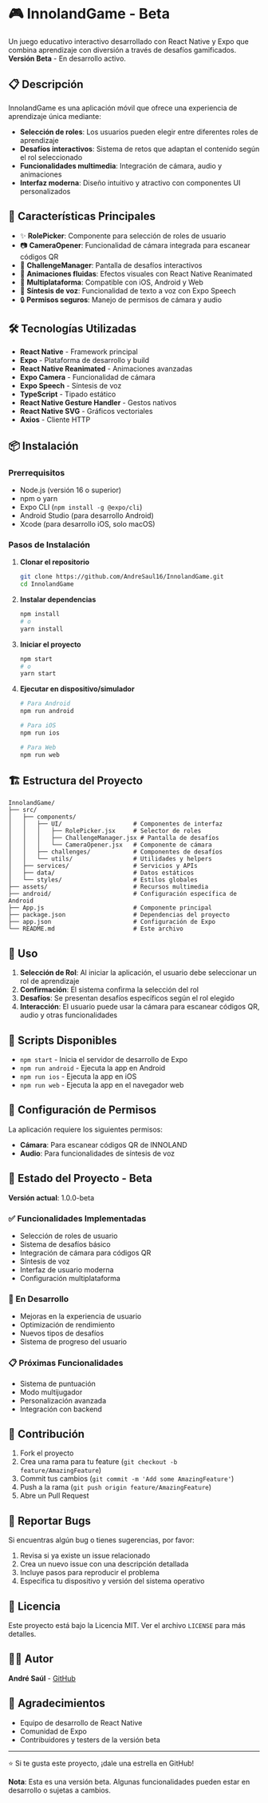 # 🎮 InnolandGame - Beta

Un juego educativo interactivo desarrollado con React Native y Expo que combina aprendizaje con diversión a través de desafíos gamificados. **Versión Beta** - En desarrollo activo.

## 📋 Descripción

InnolandGame es una aplicación móvil que ofrece una experiencia de aprendizaje única mediante:
- **Selección de roles**: Los usuarios pueden elegir entre diferentes roles de aprendizaje
- **Desafíos interactivos**: Sistema de retos que adaptan el contenido según el rol seleccionado
- **Funcionalidades multimedia**: Integración de cámara, audio y animaciones
- **Interfaz moderna**: Diseño intuitivo y atractivo con componentes UI personalizados

## 🚀 Características Principales

- ✨ **RolePicker**: Componente para selección de roles de usuario
- 📷 **CameraOpener**: Funcionalidad de cámara integrada para escanear códigos QR
- 🎯 **ChallengeManager**: Pantalla de desafíos interactivos
- 🎨 **Animaciones fluidas**: Efectos visuales con React Native Reanimated
- 📱 **Multiplataforma**: Compatible con iOS, Android y Web
- 🎤 **Síntesis de voz**: Funcionalidad de texto a voz con Expo Speech
- 🔒 **Permisos seguros**: Manejo de permisos de cámara y audio

## 🛠️ Tecnologías Utilizadas

- **React Native** - Framework principal
- **Expo** - Plataforma de desarrollo y build
- **React Native Reanimated** - Animaciones avanzadas
- **Expo Camera** - Funcionalidad de cámara
- **Expo Speech** - Síntesis de voz
- **TypeScript** - Tipado estático
- **React Native Gesture Handler** - Gestos nativos
- **React Native SVG** - Gráficos vectoriales
- **Axios** - Cliente HTTP

## 📦 Instalación

### Prerrequisitos

- Node.js (versión 16 o superior)
- npm o yarn
- Expo CLI (`npm install -g @expo/cli`)
- Android Studio (para desarrollo Android)
- Xcode (para desarrollo iOS, solo macOS)

### Pasos de Instalación

1. **Clonar el repositorio**
   ```bash
   git clone https://github.com/AndreSaul16/InnolandGame.git
   cd InnolandGame
   ```

2. **Instalar dependencias**
   ```bash
   npm install
   # o
   yarn install
   ```

3. **Iniciar el proyecto**
   ```bash
   npm start
   # o
   yarn start
   ```

4. **Ejecutar en dispositivo/simulador**
   ```bash
   # Para Android
   npm run android
   
   # Para iOS
   npm run ios
   
   # Para Web
   npm run web
   ```

## 🏗️ Estructura del Proyecto

```
InnolandGame/
├── src/
│   ├── components/
│   │   ├── UI/                    # Componentes de interfaz
│   │   │   ├── RolePicker.jsx     # Selector de roles
│   │   │   ├── ChallengeManager.jsx # Pantalla de desafíos
│   │   │   └── CameraOpener.jsx   # Componente de cámara
│   │   ├── challenges/            # Componentes de desafíos
│   │   └── utils/                 # Utilidades y helpers
│   ├── services/                  # Servicios y APIs
│   ├── data/                      # Datos estáticos
│   └── styles/                    # Estilos globales
├── assets/                        # Recursos multimedia
├── android/                       # Configuración específica de Android
├── App.js                         # Componente principal
├── package.json                   # Dependencias del proyecto
├── app.json                       # Configuración de Expo
└── README.md                      # Este archivo
```

## 🎯 Uso

1. **Selección de Rol**: Al iniciar la aplicación, el usuario debe seleccionar un rol de aprendizaje
2. **Confirmación**: El sistema confirma la selección del rol
3. **Desafíos**: Se presentan desafíos específicos según el rol elegido
4. **Interacción**: El usuario puede usar la cámara para escanear códigos QR, audio y otras funcionalidades

## 🔧 Scripts Disponibles

- `npm start` - Inicia el servidor de desarrollo de Expo
- `npm run android` - Ejecuta la app en Android
- `npm run ios` - Ejecuta la app en iOS
- `npm run web` - Ejecuta la app en el navegador web

## 📱 Configuración de Permisos

La aplicación requiere los siguientes permisos:
- **Cámara**: Para escanear códigos QR de INNOLAND
- **Audio**: Para funcionalidades de síntesis de voz

## 🚧 Estado del Proyecto - Beta

**Versión actual**: 1.0.0-beta

### ✅ Funcionalidades Implementadas
- Selección de roles de usuario
- Sistema de desafíos básico
- Integración de cámara para códigos QR
- Síntesis de voz
- Interfaz de usuario moderna
- Configuración multiplataforma

### 🔄 En Desarrollo
- Mejoras en la experiencia de usuario
- Optimización de rendimiento
- Nuevos tipos de desafíos
- Sistema de progreso del usuario

### 📋 Próximas Funcionalidades
- Sistema de puntuación
- Modo multijugador
- Personalización avanzada
- Integración con backend

## 🤝 Contribución

1. Fork el proyecto
2. Crea una rama para tu feature (`git checkout -b feature/AmazingFeature`)
3. Commit tus cambios (`git commit -m 'Add some AmazingFeature'`)
4. Push a la rama (`git push origin feature/AmazingFeature`)
5. Abre un Pull Request

## 🐛 Reportar Bugs

Si encuentras algún bug o tienes sugerencias, por favor:
1. Revisa si ya existe un issue relacionado
2. Crea un nuevo issue con una descripción detallada
3. Incluye pasos para reproducir el problema
4. Especifica tu dispositivo y versión del sistema operativo

## 📝 Licencia

Este proyecto está bajo la Licencia MIT. Ver el archivo `LICENSE` para más detalles.

## 👨‍💻 Autor

**André Saúl** - [GitHub](https://github.com/AndreSaul16)

## 🙏 Agradecimientos

- Equipo de desarrollo de React Native
- Comunidad de Expo
- Contribuidores y testers de la versión beta

---

⭐ Si te gusta este proyecto, ¡dale una estrella en GitHub!

**Nota**: Esta es una versión beta. Algunas funcionalidades pueden estar en desarrollo o sujetas a cambios. 